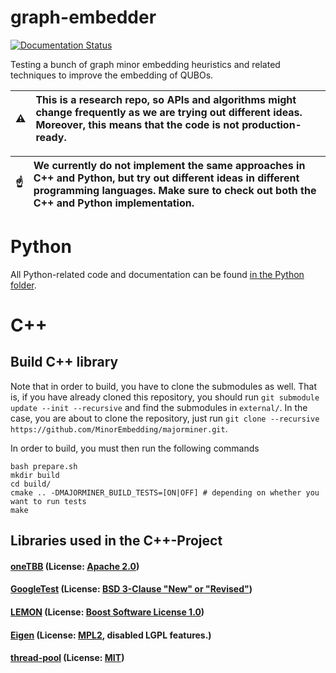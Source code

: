 # graph-embedder
[![Documentation Status](https://readthedocs.org/projects/majorminer/badge/?version=latest)](https://majorminer.readthedocs.io/en/latest/?badge=latest)


Testing a bunch of graph minor embedding heuristics and related techniques to improve the embedding of QUBOs.



| :warning:    | This is a research repo, so APIs and algorithms might change frequently as we are trying out different ideas. Moreover, this means that the code is not production-ready. |
|---------------|:------------------------|

| :point_up:    | We currently do not implement the same approaches in C++ and Python, but try out different ideas in different programming languages. Make sure to check out both the C++ and Python implementation. |
|---------------|:------------------------|

# Python
All Python-related code and documentation can be found [in the Python folder](python/).

# C++
## Build C++ library
Note that in order to build, you have to clone the submodules as well. That is,
if you have already cloned this repository, you should run ```git submodule update --init --recursive``` and find the submodules in ```external/```.
In the case, you are about to clone the repository, just run ```git clone --recursive https://github.com/MinorEmbedding/majorminer.git```.

In order to build, you must then run the following commands
```
bash prepare.sh
mkdir build
cd build/
cmake .. -DMAJORMINER_BUILD_TESTS=[ON|OFF] # depending on whether you want to run tests
make
```

## Libraries used in the C++-Project
#### [oneTBB](https://github.com/oneapi-src/oneTBB) (License: [Apache 2.0](https://choosealicense.com/licenses/apache-2.0/))
#### [GoogleTest](https://github.com/google/googletest) (License: [BSD 3-Clause "New" or "Revised"](https://choosealicense.com/licenses/bsd-3-clause/))
#### [LEMON](https://lemon.cs.elte.hu/trac/lemon) (License: [Boost Software License 1.0](https://choosealicense.com/licenses/bsl-1.0/))
#### [Eigen](https://eigen.tuxfamily.org/index.php?title=Main_Page) (License: [MPL2](https://choosealicense.com/licenses/mpl-2.0/), disabled LGPL features.)
#### [thread-pool](https://github.com/bshoshany/thread-pool) (License: [MIT](https://choosealicense.com/licenses/mit/))

